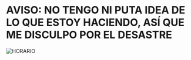 # AVISO:  NO TENGO NI PUTA IDEA DE LO QUE ESTOY HACIENDO, ASÍ QUE ME DISCULPO POR EL DESASTRE

![HORARIO](https://github.com/user-attachments/assets/214a1980-c32d-4e11-9fb4-68908cc19f75)




